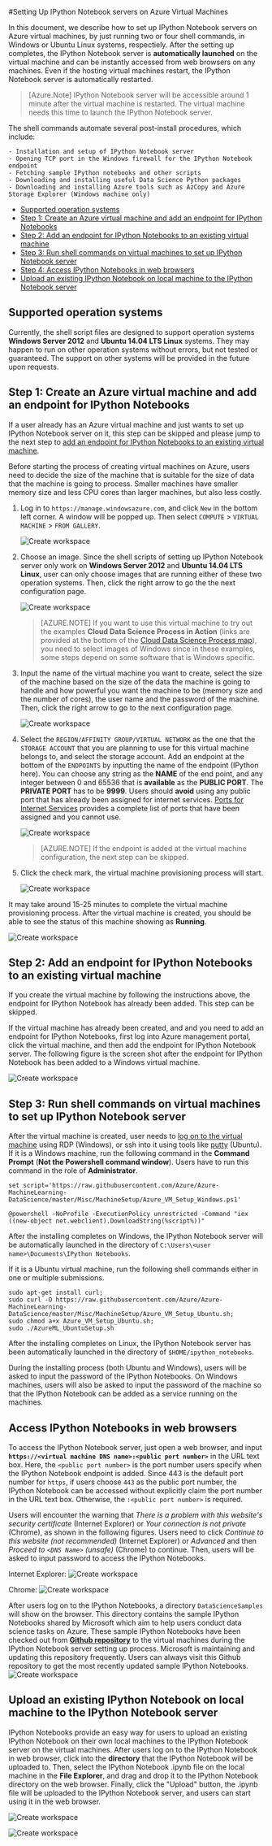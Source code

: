 <properties 
	pageTitle="Easy Installing, Configuring, and Launching IPython Notebook on Azure Virtual Machines | Azure" 
	description="Easy Installing, Configuring, and Launching IPython Notebook on Azure Virtual Machines" 
	services="data-science-process" 
	solutions="" 
	documentationCenter="" 
	authors="hangzh-msft" 
	manager="jacob.spoelstra" 
	editor="cgronlun"  />

<tags 
	ms.service="data-science-process" 
	ms.workload="data-services" 
	ms.tgt_pltfrm="na" 
	ms.devlang="na" 
	ms.topic="article" 
	ms.date="03/16/2015" 
	ms.author="hangzh-msft;bradsev" />

 
#Setting Up IPython Notebook servers on Azure Virtual Machines
 
In this document, we describe how to set up IPython Notebook servers on Azure virtual machines, by just running two or four shell commands, in Windows or Ubuntu Linux systems, respectiely. After the setting up completes, the IPython Notebook server is **automatically launched** on the virtual machine and can be instantly accessed from web browsers on any machines. Even if the hosting virtual machines restart, the IPython Notebook server is automatically restarted. 

>[Azure.Note] IPython Notebook server will be accessible around 1 minute after the virtual machine is restarted. The virtual machine needs this time to launch the IPython Notebook server.

The shell commands automate several post-install procedures, which include:

	- Installation and setup of IPython Notebook server
	- Opening TCP port in the Windows firewall for the IPython Notebook endpoint
	- Fetching sample IPython notebooks and other scripts
	- Downloading and installing useful Data Science Python packages
	- Downloading and installing Azure tools such as AzCopy and Azure Storage Explorer (Windows machine only)

- [Supported operation systems](#supported-os)
- [Step 1: Create an Azure virtual machine and add an endpoint for IPython Notebooks](#create-vm)
- [Step 2: Add an endpoint for IPython Notebooks to an existing virtual machine](#add-endpoint)
- [Step 3: Run shell commands on virtual machines to set up IPython Notebook server](#run-commands)
- [Step 4: Access IPython Notebooks in web browsers](#access)
- [Upload an existing IPython Notebook on local machine to the IPython Notebook server](#upload)

## <a name="supported-os"></a>Supported operation systems

Currently, the shell script files are designed to support operation systems **Windows Server 2012** and **Ubuntu 14.04 LTS Linux** systems. They may happen to run on other operation systems without errors, but not tested or guaranteed. The support on other systems will be provided in the future upon requests.    

## <a name="create-vm"></a>Step 1: Create an Azure virtual machine and add an endpoint for IPython Notebooks

If a user already has an Azure virtual machine and just wants to set up IPython Notebook server on it, this step can be skipped and please jump to the next step to [add an endpoint for IPython Notebooks to an existing virtual machine](#add-endpoint). 
 
Before starting the process of creating virtual machines on Azure, users need to decide the size of the machine that is suitable for the size of data that the machine is going to process. Smaller machines have smaller memory size and less CPU cores than larger machines, but also less costly. 

1. Log in to `https://manage.windowsazure.com`, and click `New` in the bottom left corner. A window will be popped up. Then select `COMPUTE` > `VIRTUAL MACHINE` > `FROM GALLERY`.

	![Create workspace][9]

2. Choose an image. Since the shell scripts of setting up IPython Notebook server only work on **Windows Server 2012** and **Ubuntu 14.04 LTS Linux**, user can only choose images that are running either of these two operation systems. Then, click the right arrow to go the the next configuration page.
	
	![Create workspace][10]

	>[AZURE.NOTE] If you want to use this virtual machine to try out the examples **Cloud Data Science Process in Action** (links are provided at the bottom of the [Cloud Data Science Process map](http://azure.microsoft.com/en-us/documentation/articles/machine-learning-data-science-how-to-create-machine-learning-service/)), you need to select images of Windows since in these examples, some steps depend on some software that is Windows specific.

3. Input the name of the virtual machine you want to create, select the size of the machine based on the size of the data the machine is going to handle and how powerful you want the machine to be (memory size and the number of cores), the user name and the password of the machine. Then, click the right arrow to go to the next configuration page.

	![Create workspace][11]

4. Select the `REGION/AFFINITY GROUP/VIRTUAL NETWORK` as the one that the `STORAGE ACCOUNT` that you are planning to use for this virtual machine belongs to, and select the storage account. Add an endpoint at the bottom of the `ENDPOINTS` by inputting the name of the endpoint (IPython here). You can choose any string as the **NAME** of the end point, and any integer between 0 and 65536 that is **available** as the **PUBLIC PORT**. The **PRIVATE PORT** has to be **9999**. Users should **avoid** using any public port that has already been assigned for internet services. [Ports for Internet Services](http://www.chebucto.ns.ca/~rakerman/port-table.html) provides a complete list of ports that have been assigned and you cannot use. 

	![Create workspace][12]

	>[AZURE.NOTE] If the endpoint is added at the virtual machine configuration, the next step can be skipped.

5. Click the check mark, the virtual machine provisioning process will start. 

	![Create workspace][13]


It may take around 15-25 minutes to complete the virtual machine provisioning process. After the virtual machine is created, you should be able to see the status of this machine showing as **Running**.

![Create workspace][14]
	
## <a name="add-endpoint"></a>Step 2: Add an endpoint for IPython Notebooks to an existing virtual machine

If you create the virtual machine by following the instructions above, the endpoint for IPython Notebook has already been added. This step can be skipped. 

If the virtual machine has already been created, and and you need to add an endpoint for IPython Notebooks, first log into Azure management portal, click the virtual machine, and then add the endpoint for IPython Notebook server. The following figure is the screen shot after the endpoint for IPython Notebook has been added to a Windows virtual machine. 

![Create workspace][2]

## <a name="run-commands"></a>Step 3: Run shell commands on virtual machines to set up IPython Notebook server

After the virtual machine is created, user needs to [log on to the virtual machine](virtual-machines-log-on-windows-server.md) using RDP (Windows), or ssh into it using tools like [putty](http://www.chiark.greenend.org.uk/~sgtatham/putty/download.html) (Ubuntu). If it is a Windows machine, run the following command in the **Command Prompt** (**Not the Powershell command window**). Users have to run this command in the role of **Administrator**. 
 
    set script='https://raw.githubusercontent.com/Azure/Azure-MachineLearning-DataScience/master/Misc/MachineSetup/Azure_VM_Setup_Windows.ps1'

	@powershell -NoProfile -ExecutionPolicy unrestricted -Command "iex ((new-object net.webclient).DownloadString(%script%))"

After the installing completes on Windows, the IPython Notebook server will be automatically launched in the directory of `C:\Users\<user name>\Documents\IPython Notebooks`. 

If it is a Ubuntu virtual machine, run the following shell commands either in one or multiple submissions. 

    sudo apt-get install curl;
	sudo curl -O https://raw.githubusercontent.com/Azure/Azure-MachineLearning-DataScience/master/Misc/MachineSetup/Azure_VM_Setup_Ubuntu.sh;
	sudo chmod a+x Azure_VM_Setup_Ubuntu.sh;
	sudo ./AzureML_UbuntuSetup.sh 

After the installing completes on Linux, the IPython Notebook server has been automatically launched in the directory of `$HOME/ipython_notebooks`. 

During the installing process (both Ubuntu and Windows), users will be asked to input the password of the IPython Notebooks. On Windows machines, users will also be asked to input the password of the machine so that the IPython Notebook can be added as a service running on the machines. 

## <a name="access"></a>Access IPython Notebooks in web browsers
To access the IPython Notebook server, just open a web browser, and input **`https://<virtual machine DNS name>:<public port number>`** in the URL text box. Here, the `<public port number>` is the port number users specify when the IPython Notebook endpoint is added. Since 443 is the default port number for `https`, if users choose `443` as the public port number, the IPython Notebook can be accessed without explicitly claim the port number in the URL text box. Otherwise, the `:<public port number>` is required. 

Users will encounter the warning that _There is a problem with this website's security certificate_ (Internet Explorer) or _Your connection is not private_ (Chrome), as shown in the following figures. Users need to click _Continue to this website (not recommended)_ (Internet Explorer) or _Advanced_ and then _Proceed to `<DNS Name>` (unsafe)_ (Chrome) to continue. Then, users will be asked to input password to access the IPython Notebooks.

Internet Explorer:
![Create workspace][5]

Chrome:
![Create workspace][6]

After users log on to the IPython Notebooks, a directory `DataScienceSamples` will show on the browser. This directory contains the sample IPython Notebooks shared by Microsoft which aim to help users conduct data science tasks on Azure. These sample IPython Notebooks have been checked out from [**Github repository**](https://github.com/Azure/Azure-MachineLearning-DataScience/tree/master/Misc/DataScienceProcess/iPythonNotebooks) to the virtual machines during the IPython Notebook server setting up process. Microsoft is maintaining and updating this repository frequently. Users can always visit this Github repository to get the most recently updated sample IPython Notebooks. 
![Create workspace][3]

## <a name="upload"></a>Upload an existing IPython Notebook on local machine to the IPython Notebook server
IPython Notebooks provide an easy way for users to upload an existing IPython Notebook on their own local machines to the IPython Notebook server on the virtual machines. After users log on to the IPython Notebook in web browser, click into the **directory** that the IPython Notebook will be uploaded to. Then, select the IPython Notebook .ipynb file on the local machine in the **File Explorer**, and drag and drop it to the IPython Notebook directory on the web browser. Finally, click the "Upload" button, the .ipynb file will be uploaded to the IPython Notebook server, and users can start using it in the web browser.

![Create workspace][7]

![Create workspace][8]

[1]: ./media/machine-learning-data-science-setup-ipython-notebooks/add-endpoints-ubuntu.png
[2]: ./media/machine-learning-data-science-setup-ipython-notebooks/add-endpoints-after-creation.png
[3]: ./media/machine-learning-data-science-setup-ipython-notebooks/sample-ipnbs.png
[4]: ./media/machine-learning-data-science-setup-ipython-notebooks/dns-name-and-host-name.png
[5]: ./media/machine-learning-data-science-setup-ipython-notebooks/browser-warning-ie.png
[6]: ./media/machine-learning-data-science-setup-ipython-notebooks/browser-warning.png
[7]: ./media/machine-learning-data-science-setup-ipython-notebooks/upload-ipnb-1.png
[8]: ./media/machine-learning-data-science-setup-ipython-notebooks/upload-ipnb-2.png
[9]: ./media/machine-learning-data-science-setup-ipython-notebooks/create-virtual-machine-1.png
[10]: ./media/machine-learning-data-science-setup-ipython-notebooks/create-virtual-machine-2.png
[11]: ./media/machine-learning-data-science-setup-ipython-notebooks/create-virtual-machine-3.png
[12]: ./media/machine-learning-data-science-setup-ipython-notebooks/create-virtual-machine-4.png
[13]: ./media/machine-learning-data-science-setup-ipython-notebooks/create-virtual-machine-5.png
[14]: ./media/machine-learning-data-science-setup-ipython-notebooks/create-virtual-machine-6.png
